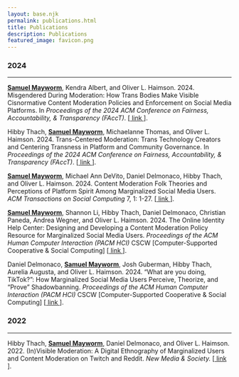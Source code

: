 ```yaml
---
layout: base.njk
permalink: publications.html
title: Publications
description: Publications
featured_image: favicon.png
---
```


### 2024
---
<b><u>Samuel Mayworm</u></b>, Kendra Albert, and Oliver L. Haimson. 2024. Misgendered During Moderation: How Trans Bodies Make Visible Cisnormative Content Moderation Policies and Enforcement on Social Media Platforms. In <i>Proceedings of the 2024 ACM Conference on Fairness, Accountability, & Transparency (FAccT)</i>. [<a href="https://doi.org/10.1145/3630106.3658907" target="_blank"> link </a>].

Hibby Thach, <b><u>Samuel Mayworm</u></b>, Michaelanne Thomas, and Oliver L. Haimson. 2024. Trans-Centered Moderation: Trans Technology Creators and Centering Transness in Platform and Community Governance. In <i>Proceedings of the 2024 ACM Conference on Fairness, Accountability, & Transparency (FAccT)</i>. [<a href="https://doi.org/10.1145/3630106.3658909" target="_blank"> link </a>].

<b><u>Samuel Mayworm</u></b>, Michael Ann DeVito, Daniel Delmonaco, Hibby Thach, and Oliver L. Haimson. 2024. Content Moderation Folk Theories and Perceptions of Platform Spirit Among Marginalized Social Media Users. <i>ACM Transactions on Social Computing</i> 7, 1: 1-27. [<a href="https://doi.org/10.1145/3632741" target="_blank"> link </a>].

<b><u>Samuel Mayworm</u></b>, Shannon Li, Hibby Thach, Daniel Delmonaco, Christian Paneda, Andrea Wegner, and Oliver L. Haimson. 2024. The Online Identity Help Center: Designing and Developing a Content Moderation Policy Resource for Marginalized Social Media Users. <i>Proceedings of the ACM Human Computer Interaction (PACM HCI)</i> CSCW [Computer-Supported Cooperative & Social Computing] [<a href="https://doi.org/10.1145/3637406" target="_blank"> link </a>].

Daniel Delmonaco, <b><u>Samuel Mayworm</u></b>, Josh Guberman, Hibby Thach, Aurelia Augusta, and Oliver L. Haimson. 2024. “What are you doing, TikTok?”: How Marginalized Social Media Users Perceive, Theorize, and “Prove” Shadowbanning. <i>Proceedings of the ACM Human Computer Interaction (PACM HCI)</i> CSCW [Computer-Supported Cooperative & Social Computing] [<a href="https://doi.org/10.1145/3637431" target="_blank"> link </a>].

### 2022
---
Hibby Thach, <b><u>Samuel Mayworm</u></b>, Daniel Delmonaco, and Oliver L. Haimson. 2022. (In)Visible Moderation: A Digital Ethnography of Marginalized Users and Content Moderation on Twitch and Reddit. <i>New Media & Society.</i> [<a href="https://doi.org/10.1177/14614448221109804" target="_blank"> link </a>].